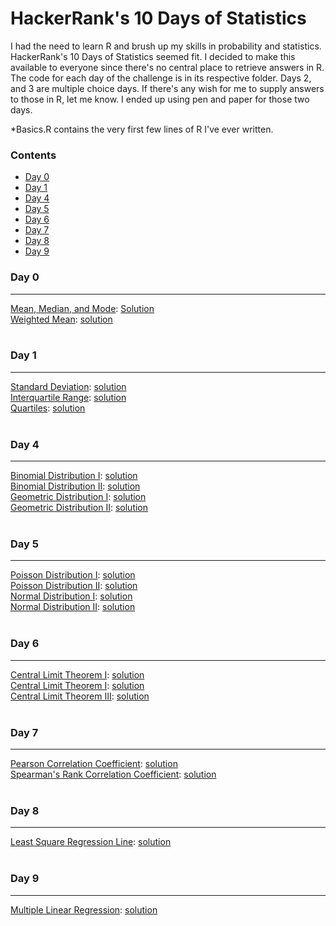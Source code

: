 # HackerRank's 10 Days of Statistics

I had the need to learn R and brush up my skills in probability and statistics.  HackerRank's 10 Days of Statistics seemed fit.  I decided to make this available to everyone since there's no central place to retrieve answers in R.  The code for each day of the challenge is in its respective folder.  Days 2, and 3 are multiple choice days.  If there's any wish for me to supply answers to those in R, let me know.  I ended up using pen and paper for those two days.

*Basics.R contains the very first few lines of R I've ever written.

### Contents

* [Day 0](#day-0) 
* [Day 1](#day-1)
* [Day 4](#day-4)
* [Day 5](#day-5)
* [Day 6](#day-6)
* [Day 7](#day-7)
* [Day 8](#day-8)
* [Day 9](#day-9)

### Day 0
---

[Mean, Median, and Mode](https://www.hackerrank.com/challenges/s10-basic-statistics/problem): 
[Solution](https://github.com/mattfazza/10_Days_Of_Statistics/blob/master/Day%200/Mean_Median_Mode.R)
<br>
[Weighted Mean](https://www.hackerrank.com/challenges/s10-weighted-mean/problem): 
[solution](https://github.com/mattfazza/10_Days_Of_Statistics/blob/master/Day%200/Weighted_Mean.R)
<br><br>

### Day 1
---

[Standard Deviation](https://www.hackerrank.com/challenges/s10-standard-deviation/problem): 
[solution](https://github.com/mattfazza/10_Days_Of_Statistics/blob/master/Day%201/Standard_Deviation.R)
<br>
[Interquartile Range](https://www.hackerrank.com/challenges/s10-interquartile-range/problem): 
[solution](https://github.com/mattfazza/10_Days_Of_Statistics/blob/master/Day%201/Interquartile_Range.R)
<br>
[Quartiles](https://www.hackerrank.com/challenges/s10-quartiles/problem): 
[solution](https://github.com/mattfazza/10_Days_Of_Statistics/blob/master/Day%201/Quartiles.R)
<br><br>

### Day 4
---

[Binomial Distribution I](https://www.hackerrank.com/challenges/s10-binomial-distribution-1/problem): 
[solution](https://github.com/mattfazza/10_Days_Of_Statistics/blob/master/Day%204/Binomial_Distribution_I.R)
<br>
[Binomial Distribution II](https://www.hackerrank.com/challenges/s10-binomial-distribution-2/problem): 
[solution](https://github.com/mattfazza/10_Days_Of_Statistics/blob/master/Day%204/Binomial_Distribution_II.R)
<br>
[Geometric Distribution I](https://www.hackerrank.com/challenges/s10-geometric-distribution-1/problem): 
[solution](https://github.com/mattfazza/10_Days_Of_Statistics/blob/master/Day%204/Geometric_Distribution_II.R)
<br>
[Geometric Distribution II](https://www.hackerrank.com/challenges/s10-geometric-distribution-1/problem): 
[solution](https://github.com/mattfazza/10_Days_Of_Statistics/blob/master/Day%204/Geometric_Distribution_II.R)
<br><br>

### Day 5
---

[Poisson Distribution I](https://www.hackerrank.com/challenges/s10-poisson-distribution-1/problem): 
[solution](https://github.com/mattfazza/10_Days_Of_Statistics/blob/master/Day%205/Poisson_Distribution_I.R)
<br>
[Poisson Distribution II](https://www.hackerrank.com/challenges/s10-poisson-distribution-2/problem): 
[solution](https://github.com/mattfazza/10_Days_Of_Statistics/blob/master/Day%205/Poisson_Distribution_II.R)
<br>
[Normal Distribution I](https://www.hackerrank.com/challenges/s10-normal-distribution-1/problem): 
[solution](https://github.com/mattfazza/10_Days_Of_Statistics/blob/master/Day%205/Normal_Distribution_I.R)
<br>
[Normal Distribution II](https://www.hackerrank.com/challenges/s10-normal-distribution-2/problem): 
[solution](https://github.com/mattfazza/10_Days_Of_Statistics/blob/master/Day%205/Normal_Distribution_II.R)
<br><br>

### Day 6
---

[Central Limit Theorem I](https://www.hackerrank.com/challenges/s10-the-central-limit-theorem-1/problem): 
[solution](https://github.com/mattfazza/10_Days_Of_Statistics/blob/master/Day%206/Central_Limit_Theorem_I.R)
<br>
[Central Limit Theorem I](https://www.hackerrank.com/challenges/s10-the-central-limit-theorem-2/problem): 
[solution](https://github.com/mattfazza/10_Days_Of_Statistics/blob/master/Day%206/Central_Limit_Theorem_II.R)
<br>
[Central Limit Theorem III](https://www.hackerrank.com/challenges/s10-the-central-limit-theorem-3/problem): 
[solution](https://github.com/mattfazza/10_Days_Of_Statistics/blob/master/Day%206/Central_Limit_Theorem_III.R)
<br><br>

### Day 7
---

[Pearson Correlation Coefficient](https://www.hackerrank.com/challenges/s10-pearson-correlation-coefficient/problem): 
[solution](https://github.com/mattfazza/10_Days_Of_Statistics/blob/master/Day%207/Pearson_Correlation_Coefficient_I.R)
<br>
[Spearman's Rank Correlation Coefficient](https://www.hackerrank.com/challenges/s10-spearman-rank-correlation-coefficient/problem): 
[solution](https://github.com/mattfazza/10_Days_Of_Statistics/blob/master/Day%205/Spearmans_Rank_Correlation_Coefficient.R)
<br><br>

### Day 8
---

[Least Square Regression Line](https://www.hackerrank.com/challenges/s10-least-square-regression-line/problem): 
[solution](https://github.com/mattfazza/10_Days_Of_Statistics/blob/master/Day%208/Least_Square_Regression_Line.R)
<br><br>

### Day 9
---

[Multiple Linear Regression](https://www.hackerrank.com/challenges/s10-multiple-linear-regression/problem): 
[solution](https://github.com/mattfazza/10_Days_Of_Statistics/blob/master/Day%209/Multiple_Linear_Regression.R)
<br><br>